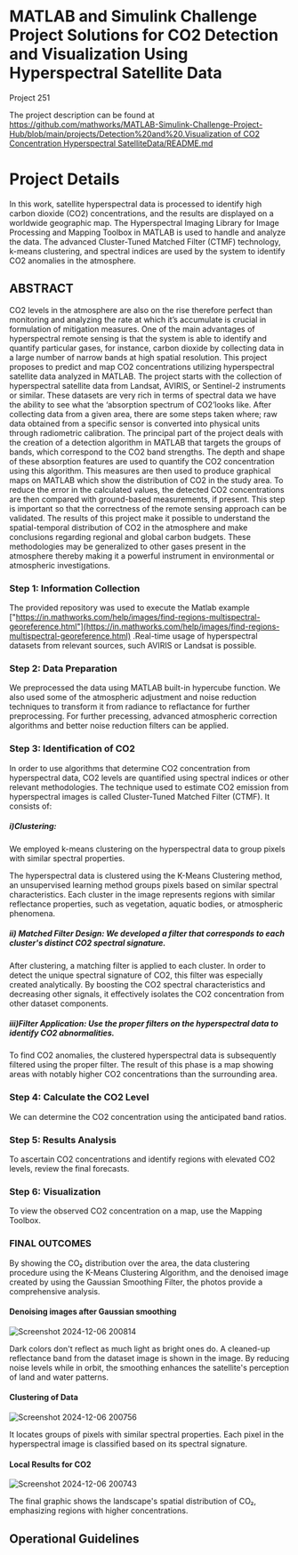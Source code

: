 # MATLAB and Simulink Challenge Project Solutions for CO2 Detection and Visualization Using Hyperspectral Satellite Data

Project 251



The project description can be found at [https://github.com/mathworks/MATLAB-Simulink-Challenge-Project-Hub/blob/main/projects/Detection%20and%20.Visualization of CO2 Concentration Hyperspectral SatelliteData/README.md ](https://github.com/mathworks/MATLAB-Simulink-Challenge-Project-Hub/blob/main/projects/Detection%20and%20Visualization%20of%20CO2%20Concentration%20Using%20Hyperspectral%20Satellite%20Data/README.md)
# Project Details
In this work, satellite hyperspectral data is processed to identify high carbon dioxide (CO2) concentrations, and the results are displayed on a worldwide geographic map. The Hyperspectral Imaging Library for Image Processing and Mapping Toolbox in MATLAB is used to handle and analyze the data. The advanced Cluster-Tuned Matched Filter (CTMF) technology, k-means clustering, and spectral indices are used by the system to identify CO2 anomalies in the atmosphere.

## ABSTRACT
CO2 levels in the atmosphere are also on the rise therefore perfect than monitoring and analyzing the rate at which it’s accumulate is crucial in formulation of mitigation measures. One of the main advantages of hyperspectral remote sensing is that the system is able to identify and quantify particular gases, for instance, carbon dioxide by collecting data in a large number of narrow bands at high spatial resolution. This project proposes to predict and map CO2 concentrations utilizing hyperspectral satellite data analyzed in MATLAB. The project starts with the collection of hyperspectral satellite data from Landsat, AVIRIS, or Sentinel-2 instruments or similar. These datasets are very rich in terms of spectral data we have the ability to see what the ‘absorption spectrum of CO2’looks like. After collecting data from a given area, there are some steps taken where; raw data obtained from a specific sensor is converted into physical units through radiometric calibration. The principal part of the project deals with the creation of a detection algorithm in MATLAB that targets the groups of bands, which correspond to the CO2 band strengths. The depth and shape of these absorption features are used to quantify the CO2 concentration using this algorithm. This measures are then used to produce graphical maps on MATLAB which show the distribution of CO2 in the study area. To reduce the error in the calculated values, the detected CO2 concentrations are then compared with ground-based measurements, if present. This step is important so that the correctness of the remote sensing approach can be validated. The results of this project make it possible to understand the spatial-temporal distribution of CO2 in the atmosphere and make conclusions regarding regional and global carbon budgets. These methodologies may be generalized to other gases present in the atmosphere thereby making it a powerful instrument in environmental or atmospheric investigations.


### Step 1: Information Collection
The provided repository was used to execute the Matlab example ["https://in.mathworks.com/help/images/find-regions-multispectral-georeference.html"](https://in.mathworks.com/help/images/find-regions-multispectral-georeference.html) .Real-time usage of hyperspectral datasets from relevant sources, such AVIRIS or Landsat is possible.

### Step 2: Data Preparation
We preprocessed the data using MATLAB built-in hypercube function. We also used some of the atmospheric adjustment and noise reduction techniques to transform it from radiance to reflactance for further preprocessing. For further precessing, advanced atmospheric correction algorithms and better noise reduction filters can be applied.

### Step 3: Identification of CO2
In order to use algorithms that determine CO2 concentration from hyperspectral data, CO2 levels are quantified using spectral indices or other relevant methodologies. The technique used to estimate CO2 emission from hyperspectral images is called Cluster-Tuned Matched Filter (CTMF). It consists of: 

##### i)Clustering: 
We employed k-means clustering on the hyperspectral data to group pixels with similar spectral properties.

The hyperspectral data is clustered using the K-Means Clustering method, an unsupervised learning method groups pixels based on similar spectral characteristics. Each cluster in the image represents regions with similar reflectance properties, such as vegetation, aquatic bodies, or atmospheric phenomena.

##### ii) Matched Filter Design: We developed a filter that corresponds to each cluster's distinct CO2 spectral signature. 

After clustering, a matching filter is applied to each cluster. In order to detect the unique spectral signature of CO2, this filter was especially created analytically. By boosting the CO2 spectral characteristics and decreasing other signals, it effectively isolates the CO2 concentration from other dataset components.

 ##### iii)Filter Application: Use the proper filters on the hyperspectral data to identify CO2 abnormalities.

To find CO2 anomalies, the clustered hyperspectral data is subsequently filtered using the proper filter. The result of this phase is a map showing areas with notably higher CO2 concentrations than the surrounding area.

### Step 4: Calculate the CO2 Level
We can determine the CO2 concentration using the anticipated band ratios.

### Step 5: Results Analysis
To ascertain CO2 concentrations and identify regions with elevated CO2 levels, review the final forecasts.

### Step 6: Visualization
To view the observed CO2 concentration on a map, use the Mapping Toolbox.

### FINAL OUTCOMES

By showing the CO₂ distribution over the area, the data clustering procedure using the K-Means Clustering Algorithm, and the denoised image created by using the Gaussian Smoothing Filter, the photos provide a comprehensive analysis.

#### Denoising images after Gaussian smoothing

![Screenshot 2024-12-06 200814](https://github.com/user-attachments/assets/d95981b2-7a69-4cfb-a13a-3f3a48b59486)

Dark colors don't reflect as much light as bright ones do. A cleaned-up reflectance band from the dataset image is shown in the image. By reducing noise levels while in orbit, the smoothing enhances the satellite's perception of land and water patterns.

#### Clustering of Data 

![Screenshot 2024-12-06 200756](https://github.com/user-attachments/assets/7ce22865-2f38-40ed-a8c2-1c29671f9427)

It locates groups of pixels with similar spectral properties. Each pixel in the hyperspectral image is classified based on its spectral signature.


#### Local Results for CO2

![Screenshot 2024-12-06 200743](https://github.com/user-attachments/assets/ea77ce1c-d397-4ccc-aa21-21eba490b5ee)

The final graphic shows the landscape's spatial distribution of CO₂, emphasizing regions with higher concentrations.

## Operational Guidelines


